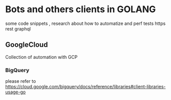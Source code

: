 # Bots and others clients in GOLANG  

some code snippets , research about how to automatize and perf tests https rest graphql

## GoogleCloud

Collection of automation with GCP
###  BigQuery

please refer to
  https://cloud.google.com/bigquery/docs/reference/libraries#client-libraries-usage-go
